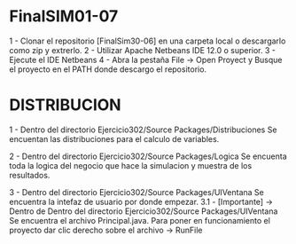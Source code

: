 # FinalSIM01-07

1 - Clonar el repositorio [FinalSim30-06] en una carpeta local o descargarlo como zip y extrerlo.
2 - Utilizar Apache Netbeans IDE 12.0 o superior.
3 - Ejecute el IDE Netbeans
4 - Abra la pestaña File -> Open Proyect y Busque el proyecto en el PATH donde descargo el repositorio.

# DISTRIBUCION

1 - Dentro del directorio Ejercicio302/Source Packages/Distribuciones
Se encuentan las distribuciones para el calculo de variables.

2 - Dentro del directorio Ejercicio302/Source Packages/Logica
Se encuenta toda la logica del negocio que hace la simulacion y muestra de los resultados.

3 - Dentro del directorio Ejercicio302/Source Packages/UIVentana
Se encuentra la intefaz de usuario por donde empezar.
 3.1 - [Importante] -> Dentro de Dentro del directorio Ejercicio302/Source Packages/UIVentana
  Se encuentra el archivo Principal.java. Para poner en funcionamiento el proyecto dar clic
  derecho sobre el archivo -> RunFile
